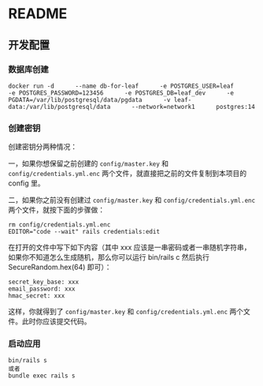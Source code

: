 # README

## 开发配置

### 数据库创建
```
docker run -d      --name db-for-leaf      -e POSTGRES_USER=leaf      -e POSTGRES_PASSWORD=123456      -e POSTGRES_DB=leaf_dev      -e PGDATA=/var/lib/postgresql/data/pgdata      -v leaf-data:/var/lib/postgresql/data      --network=network1      postgres:14

```

### 创建密钥

创建密钥分两种情况：

一，如果你想保留之前创建的 `config/master.key` 和 `config/credentials.yml.enc` 两个文件，就直接把之前的文件复制到本项目的 config 里。

二，如果你之前没有创建过 `config/master.key` 和 `config/credentials.yml.enc` 两个文件，就按下面的步骤做：

```
rm config/credentials.yml.enc
EDITOR="code --wait" rails credentials:edit
```

在打开的文件中写下如下内容（其中 xxx 应该是一串密码或者一串随机字符串，如果你不知道怎么生成随机，那么你可以运行 bin/rails c 然后执行 SecureRandom.hex(64) 即可）：

```
secret_key_base: xxx
email_password: xxx
hmac_secret: xxx
```

这样，你就得到了 `config/master.key` 和 `config/credentials.yml.enc` 两个文件。此时你应该提交代码。

### 启动应用

```
bin/rails s
或者
bundle exec rails s
```

